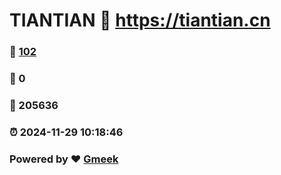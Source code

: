 # TIANTIAN :link: https://tiantian.cn 
### :page_facing_up: [102](https://tiantian.cn/tag.html) 
### :speech_balloon: 0 
### :hibiscus: 205636 
### :alarm_clock: 2024-11-29 10:18:46 
### Powered by :heart: [Gmeek](https://github.com/Meekdai/Gmeek)
